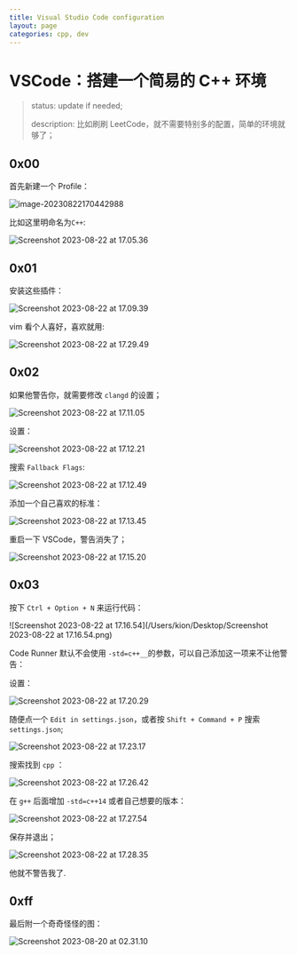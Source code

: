 ```yaml
---
title: Visual Studio Code configuration
layout: page
categories: cpp, dev
---
```




# VSCode：搭建一个简易的 C++ 环境

>   status: update if needed;
>
>   description: 比如刷刷 LeetCode，就不需要特别多的配置，简单的环境就够了；

## 0x00

首先新建一个 Profile：

![image-20230822170442988](https://p.ipic.vip/1tii57.png)

比如这里明命名为`C++`:

![Screenshot 2023-08-22 at 17.05.36](https://p.ipic.vip/thhlam.png)

## 0x01

安装这些插件：

![Screenshot 2023-08-22 at 17.09.39](https://p.ipic.vip/67ywqu.png)

vim 看个人喜好，喜欢就用:

![Screenshot 2023-08-22 at 17.29.49](https://p.ipic.vip/h1e4iu.png)

## 0x02

如果他警告你，就需要修改 `clangd` 的设置；

![Screenshot 2023-08-22 at 17.11.05](https://p.ipic.vip/kb55bz.png)



设置：

![Screenshot 2023-08-22 at 17.12.21](https://p.ipic.vip/0z02zm.png)



搜索 `Fallback Flags`:

![Screenshot 2023-08-22 at 17.12.49](https://p.ipic.vip/uo14y1.png)

添加一个自己喜欢的标准：

![Screenshot 2023-08-22 at 17.13.45](https://p.ipic.vip/j1izut.png)

重启一下 VSCode，警告消失了；

![Screenshot 2023-08-22 at 17.15.20](https://p.ipic.vip/rlz6pz.png)



## 0x03

按下 `Ctrl + Option + N` 来运行代码：

![Screenshot 2023-08-22 at 17.16.54](/Users/kion/Desktop/Screenshot 2023-08-22 at 17.16.54.png)

Code Runner 默认不会使用 `-std=c++__`的参数，可以自己添加这一项来不让他警告：

设置：

![Screenshot 2023-08-22 at 17.20.29](https://p.ipic.vip/frit6u.png)

随便点一个 `Edit in settings.json`，或者按 `Shift + Command + P` 搜索 `settings.json`;

![Screenshot 2023-08-22 at 17.23.17](https://p.ipic.vip/tledlj.png)

搜索找到 `cpp` ：

![Screenshot 2023-08-22 at 17.26.42](https://p.ipic.vip/8g3tc5.png)

在 `g++` 后面增加 `-std=c++14` 或者自己想要的版本：

![Screenshot 2023-08-22 at 17.27.54](https://p.ipic.vip/60g0uh.png)

保存并退出；

![Screenshot 2023-08-22 at 17.28.35](https://p.ipic.vip/keddqu.png)

他就不警告我了.



## 0xff

最后附一个奇奇怪怪的图：

![Screenshot 2023-08-20 at 02.31.10](https://p.ipic.vip/f59mh5.png)